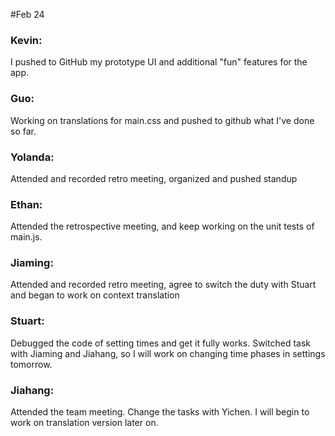 #Feb 24

### Kevin:
I pushed to GitHub my prototype UI and additional "fun" features for the app.

### Guo:
Working on translations for main.css and pushed to github what I've done so far.

### Yolanda:
Attended and recorded retro meeting, organized and pushed standup

### Ethan:
Attended the retrospective meeting, and keep working on the unit tests of main.js.

### Jiaming:
Attended and recorded retro meeting, agree to switch the duty with Stuart and began to work on context translation

### Stuart:
Debugged the code of setting times and get it fully works. Switched task with Jiaming and Jiahang, so I will work on changing time phases in settings tomorrow.

### Jiahang:
Attended the team meeting. Change the tasks with Yichen. I will begin to work on translation version later on.